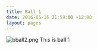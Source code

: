 ```yaml
---
title: Ball 1
date: 2016-05-16 21:59:00 +12:00
layout: pages
---
```


![bball2.png](/uploads/bball2.png)
This is ball 1
